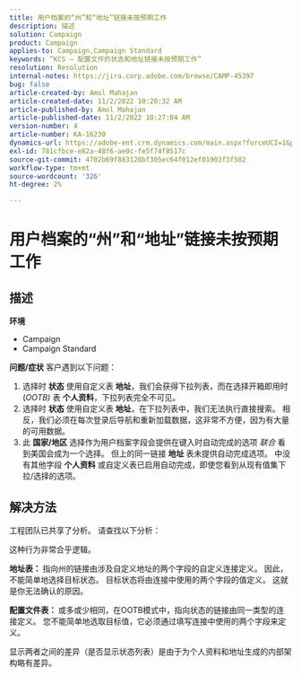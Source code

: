 ```yaml
---
title: 用户档案的“州”和“地址”链接未按预期工作
description: 描述
solution: Campaign
product: Campaign
applies-to: Campaign,Campaign Standard
keywords: “KCS — 配置文件的状态和地址链接未按预期工作”
resolution: Resolution
internal-notes: https://jira.corp.adobe.com/browse/CAMP-45397
bug: false
article-created-by: Amol Mahajan
article-created-date: 11/2/2022 10:20:32 AM
article-published-by: Amol Mahajan
article-published-date: 11/2/2022 10:27:04 AM
version-number: 4
article-number: KA-16230
dynamics-url: https://adobe-ent.crm.dynamics.com/main.aspx?forceUCI=1&pagetype=entityrecord&etn=knowledgearticle&id=941642f7-975a-ed11-9561-6045bd006a22
exl-id: 781cfbce-e82a-48f6-ae0c-fe5f74f8517c
source-git-commit: 4702b69f883128bf305ec64f012ef01903f3f582
workflow-type: tm+mt
source-wordcount: '326'
ht-degree: 2%

---
```


# 用户档案的“州”和“地址”链接未按预期工作

## 描述

<b>环境</b>
- Campaign
- Campaign Standard

<b>问题/症状</b>
客户遇到以下问题：

1. 选择时 <b>状态</b> 使用自定义表 <b>地址</b>，我们会获得下拉列表，而在选择开箱即用时(*OOTB)* 表 <b>个人资料</b>，下拉列表完全不可见。
2. 选择时 <b>状态</b> 使用自定义表 <b>地址</b>，在下拉列表中，我们无法执行直接搜索。 相反，我们必须在每次登录后导航和重新加载数据，这非常不方便，因为有大量的可用数据。
3. 此 <b>国家/地区</b> 选择作为用户档案字段会提供在键入时自动完成的选项 *联合* 看到美国会成为一个选择。 但上的同一链接 <b>地址</b> 表未提供自动完成选项。 中没有其他字段 <b>个人资料</b> 或自定义表已启用自动完成，即使您看到从现有值集下拉/选择的选项。



## 解决方法


工程团队已共享了分析。 请查找以下分析：

这种行为非常合乎逻辑。

<b>地址表： </b>指向州的链接由涉及自定义地址的两个字段的自定义连接定义。 因此，不能简单地选择目标状态。
目标状态将由连接中使用的两个字段的值定义。 这就是你无法确认的原因。

<b>配置文件表： </b>或多或少相同，在OOTB模式中，指向状态的链接由同一类型的连接定义。 您不能简单地选取目标值，它必须通过填写连接中使用的两个字段来定义。

显示两者之间的差异（是否显示状态列表）是由于为个人资料和地址生成的内部架构略有差异。
